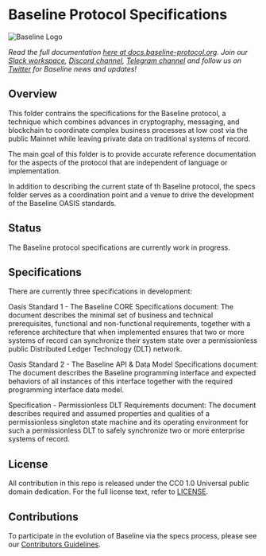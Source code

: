 # Baseline Protocol Specifications

![Baseline Logo](https://raw.githubusercontent.com/ethereum-oasis/baseline/master/docs/assets/baseline-logo/Web/examples/PNGs/horizontal/baselineHorizontal-Logo-FullColor.png)

*Read the full documentation [here at docs.baseline-protocol.org](https://docs.baseline-protocol.org/).*
*Join our [Slack workspace](https://communityinviter.com/apps/ethereum-baseline/join-us), [Discord channel](https://discord.com/invite/NE8AYD7), [Telegram channel](https://t.me/baselineprotocol) and follow us on [Twitter](https://twitter.com/baselineproto) for Baseline news and updates!* 

## Overview

This folder contrains the specifications for the Baseline protocol, a technique which combines advances in cryptography, messaging, and blockchain to coordinate complex business processes at low cost via the public Mainnet while leaving private data on traditional systems of record.

The main goal of this folder is to provide accurate reference documentation for the aspects of the protocol that are independent of language or implementation. 

In addition to describing the current state of th Baseline protocol, the specs folder serves as a coordination point and a venue to drive the development of the Baseline OASIS standards. 

## Status

The Baseline protocol specifications are currently work in progress.

## Specifications

There are currently three specifications in development:

Oasis Standard 1 - The Baseline CORE Specifications document: The document describes the minimal set of business and technical prerequisites, functional and non-functional requirements, together with a reference architecture that when implemented ensures that two or more systems of record can synchronize their system state over a permissionless public Distributed Ledger Technology (DLT) network.

Oasis Standard 2 - The Baseline API & Data Model Specifications document: The document describes the Baseline programming interface and expected behaviors of all instances of this interface together with the required programming interface data model.

Specification - Permissionless DLT Requirements document: The document describes required and assumed properties and qualities of a permissionless singleton state machine and its operating environment for such a permissionless DLT to safely synchronize two or more enterprise systems of record.

## License

All contribution in this repo is released under the CC0 1.0 Universal public domain dedication. For the full license text, refer to [LICENSE](https://github.com/ethereum-oasis/baseline/blob/master/LICENSE).

## Contributions

To participate in the evolution of Baseline via the specs process, please see our [Contributors Guidelines](https://docs.baseline-protocol.org/community/contributors).